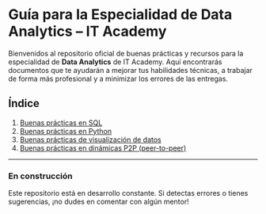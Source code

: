 # Guía para la Especialidad de Data Analytics – IT Academy

Bienvenidos al repositorio oficial de buenas prácticas y recursos para la especialidad de **Data Analytics** de IT Academy. Aquí encontrarás documentos que te ayudarán a mejorar tus habilidades técnicas, a trabajar de forma más profesional y a minimizar los errores de las entregas.

## Índice

1. [Buenas prácticas en SQL](buenas_practicas_sql.md)
2. [Buenas prácticas en Python](buenas_practicas_python.md)
3. [Buenas prácticas de visualización de datos](buenas_practicas_visualizaciones.md)
4. [Buenas prácticas en dinámicas P2P (peer-to-peer)](buenas_practicas_p2p.md)

---

### En construcción
Este repositorio está en desarrollo constante. Si detectas errores o tienes sugerencias, ¡no dudes en comentar con algún mentor!